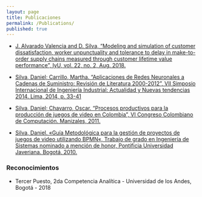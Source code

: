 ```yaml
---
layout: page
title: Publicaciones
permalink: /Publications/
published: true
---
```


* [J. Alvarado Valencia and D. Silva, “Modeling and simulation of customer dissatisfaction, worker unpunctuality and tolerance to delay in make-to-order supply chains measured through customer lifetime value performance”, IyU, vol. 22, no. 2, Aug. 2018.](https://github.com/daniels13ca/daniels13ca.github.io/blob/master/files/ArticuloSupplyChainDelay.pdf)

* [Silva, Daniel; Carrillo, Martha. “Aplicaciones de Redes Neuronales a Cadenas de Suministro: Revisión de Literatura 2000-2012”, VII Simposio Internacional de Ingeniería Industrial: Actualidad y Nuevas tendencias 2014. Lima, 2014, p. 33-41](https://github.com/daniels13ca/daniels13ca.github.io/blob/master/files/Memorias7SII_Art.pdf)

* [Silva, Daniel; Chavarro, Oscar. “Procesos productivos para la producción de juegos de video en Colombia”, VI Congreso Colombiano de Computación. Manizales, 2011.](https://github.com/daniels13ca/daniels13ca.github.io/blob/master/files/ArticuloCCC.pdf)

* [Silva, Daniel. «Guía Metodológica para la gestión de proyectos de juegos de video utilizando BPMN«, Trabajo de grado en Ingeniería de Sistemas nominado a mención de honor, Pontificia Universidad Javeriana. Bogotá, 2010.](https://github.com/daniels13ca/daniels13ca.github.io/blob/master/files/GuiaMetodologica.pdf)

### Reconocimientos

* Tercer Puesto, 2da Competencia Analítica - Universidad de los Andes, Bogotá - 2018
